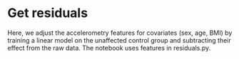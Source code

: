# Get residuals

Here, we adjust the accelerometry features for covariates (sex, age, BMI) by training a linear model on the unaffected control group and subtracting their effect from the raw data. The notebook uses features in residuals.py.